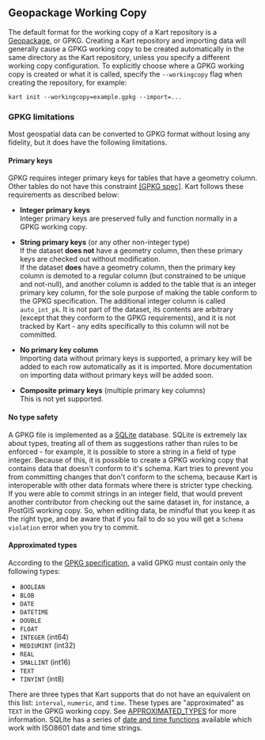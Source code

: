 Geopackage Working Copy
-----------------------

The default format for the working copy of a Kart repository is a [Geopackage](http://www.geopackage.org/), or GPKG. Creating a Kart repository and importing data will generally cause a GPKG working copy to be created automatically in the same directory as the Kart repository, unless you specify a different working copy configuration. To explicitly choose where a GPKG working copy is created or what it is called, specify the `--workingcopy` flag when creating the repository, for example:

`kart init --workingcopy=example.gpkg --import=...`

### GPKG limitations

Most geospatial data can be converted to GPKG format without losing any fidelity, but it does have the following limitations.

#### Primary keys

GPKG requires integer primary keys for tables that have a geometry column. Other tables do not have this constraint [[GPKG spec]](http://www.geopackage.org/spec120/#feature_user_tables). Kart follows these requirements as described below:

 * **Integer primary keys** \
    Integer primary keys are preserved fully and function normally in a GPKG working copy.

 * **String primary keys** (or any other non-integer type) \
    If the dataset **does not** have a geometry column, then these primary keys are checked out without modification. \
    If the dataset **does** have a geometry column, then the primary key column is demoted to a regular column (but constrained to be unique and not-null), and another column is added to the table that is an integer primary key column, for the sole purpose of making the table conform to the GPKG specification. The additional integer column is called `auto_int_pk`. It is not part of the dataset, its contents are arbitrary (except that they conform to the GPKG requirements), and it is not tracked by Kart - any edits specifically to this column will not be committed.

 * **No primary key column** \
    Importing data without primary keys is supported, a primary key will be added to each row automatically as it is imported. More documentation on importing data without primary keys will be added soon.

 * **Composite primary keys** (multiple primary key columns) \
   This is not yet supported.

#### No type safety

A GPKG file is implemented as a [SQLite](https://www.sqlite.org/index.html) database. SQLite is extremely lax about types, treating all of them as suggestions rather than rules to be enforced - for example, it is possible to store a string in a field of type integer. Because of this, it is possible to create a GPKG working copy that contains data that doesn't conform to it's schema. Kart tries to prevent you from committing changes that don't conform to the schema, because Kart is interoperable with other data formats where there is stricter type checking. If you were able to commit strings in an integer field, that would prevent another contributor from checking out the same dataset in, for instance, a PostGIS working copy. So, when editing data, be mindful that you keep it as the right type, and be aware that if you fail to do so you will get a `Schema violation` error when you try to commit.

#### Approximated types

According to the [GPKG specification](http://www.geopackage.org/spec/), a valid GPKG must contain only the following types:

* `BOOLEAN`
* `BLOB`
* `DATE`
* `DATETIME`
* `DOUBLE`
* `FLOAT`
* `INTEGER` (int64)
* `MEDIUMINT` (int32)
* `REAL`
* `SMALLINT` (int16)
* `TEXT`
* `TINYINT` (int8)

There are three types that Kart supports that do not have an equivalent on this list: `interval`, `numeric`, and `time`. These types are "approximated" as `TEXT` in the GPKG working copy. See [APPROXIMATED_TYPES](APPROXIMATED_TYPES.md) for more information. SQLite has a series of [date and time functions](https://sqlite.org/lang_datefunc.html) available which work with ISO8601 date and time strings.
